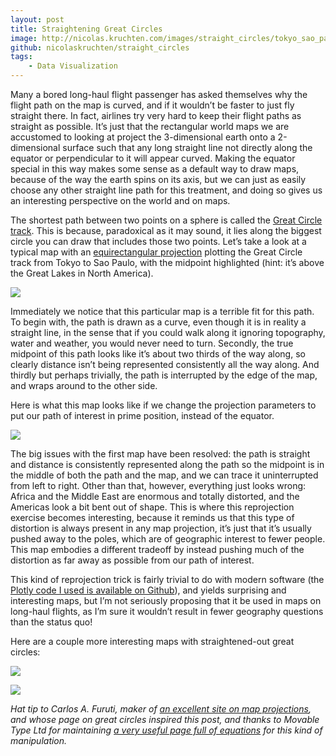 ```yaml
---
layout: post
title: Straightening Great Circles
image: http://nicolas.kruchten.com/images/straight_circles/tokyo_sao_paulo_no_title.png
github: nicolaskruchten/straight_circles
tags:
    - Data Visualization
---
```


Many a bored long-haul flight passenger has asked themselves why the flight path on the map is curved, and if it wouldn’t be faster to just fly straight there. In fact, airlines try very hard to keep their flight paths as straight as possible. It’s just that the rectangular world maps we are accustomed to looking at project the 3-dimensional earth onto a 2-dimensional surface such that any long straight line not directly along the equator or perpendicular to it will appear curved. Making the equator special in this way makes some sense as a default way to draw maps, because of the way the earth spins on its axis, but we can just as easily choose any other straight line path for this treatment, and doing so gives us an interesting perspective on the world and on maps.

<!-- more -->

The shortest path between two points on a sphere is called the [Great Circle track][gc]. This is because, paradoxical as it may sound, it lies along the biggest circle you can draw that includes those two points. Let’s take a look at a typical map with an [equirectangular projection][er] plotting the Great Circle track from Tokyo to Sao Paulo, with the midpoint highlighted (hint: it’s above the Great Lakes in North America).

![](http://nicolas.kruchten.com/images/straight_circles/tokyo_sao_paulo.png)

Immediately we notice that this particular map is a terrible fit for this path. To begin with, the path is drawn as a curve, even though it is in reality a straight line, in the sense that if you could walk along it ignoring topography, water and weather, you would never need to turn. Secondly, the true midpoint of this path looks like it’s about two thirds of the way along, so clearly distance isn’t being represented consistently all the way along. And thirdly but perhaps trivially, the path is interrupted by the edge of the map, and wraps around to the other side.

Here is what this map looks like if we change the projection parameters to put our path of interest in prime position, instead of the equator.

![](http://nicolas.kruchten.com/images/straight_circles/tokyo_sao_paulo_straight.png)

The big issues with the first map have been resolved: the path is straight and distance is consistently represented along the path so the midpoint is in the middle of both the path and the map, and we can trace it uninterrupted from left to right. Other than that, however, everything just looks wrong: Africa and the Middle East are enormous and totally distorted, and the Americas look a bit bent out of shape. This is where this reprojection exercise becomes interesting, because it reminds us that this type of distortion is always present in any map projection, it’s just that it’s usually pushed away to the poles, which are of geographic interest to fewer people. This map embodies a different tradeoff by instead pushing much of the distortion as far away as possible from our path of interest.

This kind of reprojection trick is fairly trivial to do with modern software (the [Plotly code I used is available on Github][gh]), and yields surprising and interesting maps, but I’m not seriously proposing that it be used in maps on long-haul flights, as I’m sure it wouldn’t result in fewer geography questions than the status quo!

Here are a couple more interesting maps with straightened-out great circles:

![](http://nicolas.kruchten.com/images/straight_circles/longest_water.png)

![](http://nicolas.kruchten.com/images/straight_circles/montreal_paris.png)

*Hat tip to Carlos A. Furuti, maker of [an excellent site on map projections][progonos], and whose page on great circles inspired this post, and thanks to Movable Type Ltd for maintaining [a very useful page full of equations][mt] for this kind of manipulation.*

[er]: https://en.wikipedia.org/wiki/Equirectangular_projection
[gc]: https://en.wikipedia.org/wiki/Great-circle_distance
[gh]: https://github.com/nicolaskruchten/straight_circles
[progonos]: http://www.progonos.com/furuti/MapProj/Normal/CartProp/Geodesic/geodesic.html
[mt]: https://www.movable-type.co.uk/scripts/latlong.html
